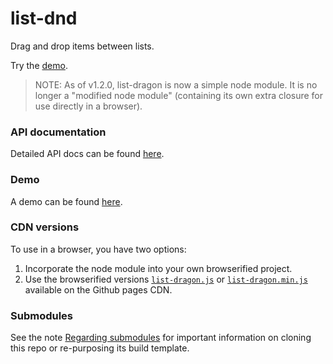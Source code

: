 # list-dnd
Drag and drop items between lists.

Try the [demo](https://openfin.github.io/list-dragon/demo.html).


> NOTE: As of v1.2.0, list-dragon is now a simple node module. It is no longer a "modified node module" (containing its own extra closure for use directly in a browser).

### API documentation

Detailed API docs can be found [here](http://openfin.github.io/list-dragon/global.html).

### Demo

A demo can be found [here](http://openfin.github.io/list-dragon/demo.html).

### CDN versions

To use in a browser, you have two options:

1. Incorporate the node module into your own browserified project.
2. Use the browserified versions [`list-dragon.js`](http://openfin.github.io/list-dragon/list-dragon.js) or [`list-dragon.min.js`](http://openfin.github.io/list-dragon/list-dragon.min.js) available on the Github pages CDN.

### Submodules

See the note [Regarding submodules](https://github.com/openfin/rectangular#regarding-submodules)
for important information on cloning this repo or re-purposing its build template.

